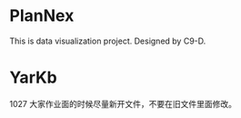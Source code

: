 PlanNex
=======
This is data visualization project.
Designed by C9-D.


YarKb
=======
1027
大家作业面的时候尽量新开文件，不要在旧文件里面修改。